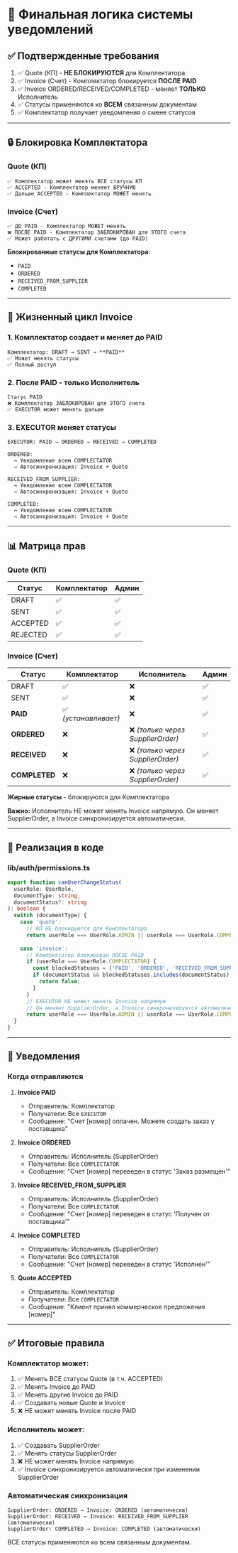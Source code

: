 # 📧 Финальная логика системы уведомлений

## ✅ Подтвержденные требования

1. ✅ Quote (КП) - **НЕ БЛОКИРУЮТСЯ** для Комплектатора
2. ✅ Invoice (Счет) - Комплектатор блокируется **ПОСЛЕ PAID**
3. ✅ Invoice ORDERED/RECEIVED/COMPLETED - меняет **ТОЛЬКО** Исполнитель
4. ✅ Статусы применяются ко **ВСЕМ** связанным документам
5. ✅ Комплектатор получает уведомления о смене статусов

---

## 🔒 Блокировка Комплектатора

### Quote (КП)
```
✅ Комплектатор может менять ВСЕ статусы КП
✅ ACCEPTED - Комплектатор меняет ВРУЧНУЮ
✅ Дальше ACCEPTED - Комплектатор МОЖЕТ менять
```

### Invoice (Счет)
```
✅ ДО PAID - Комплектатор МОЖЕТ менять
❌ ПОСЛЕ PAID - Комплектатор ЗАБЛОКИРОВАН для ЭТОГО счета
✅ Может работать с ДРУГИМИ счетами (до PAID)
```

**Блокированные статусы для Комплектатора:**
- `PAID`
- `ORDERED`
- `RECEIVED_FROM_SUPPLIER`
- `COMPLETED`

---

## 🔄 Жизненный цикл Invoice

### 1. Комплектатор создает и меняет до PAID
```
Комплектатор: DRAFT → SENT → **PAID**
✅ Может менять статусы
✅ Полный доступ
```

### 2. После PAID - только Исполнитель
```
Статус PAID
❌ Комплектатор ЗАБЛОКИРОВАН для ЭТОГО счета
✅ EXECUTOR может менять дальше
```

### 3. EXECUTOR меняет статусы
```
EXECUTOR: PAID → ORDERED → RECEIVED → COMPLETED

ORDERED:
  → Уведомление всем COMPLECTATOR
  → Автосинхронизация: Invoice + Quote

RECEIVED_FROM_SUPPLIER:
  → Уведомление всем COMPLECTATOR
  → Автосинхронизация: Invoice + Quote

COMPLETED:
  → Уведомление всем COMPLECTATOR
  → Автосинхронизация: Invoice + Quote
```

---

## 📊 Матрица прав

### Quote (КП)

| Статус | Комплектатор | Админ |
|--------|--------------|-------|
| DRAFT | ✅ | ✅ |
| SENT | ✅ | ✅ |
| ACCEPTED | ✅ | ✅ |
| REJECTED | ✅ | ✅ |

### Invoice (Счет)

| Статус | Комплектатор | Исполнитель | Админ |
|--------|--------------|-------------|-------|
| DRAFT | ✅ | ❌ | ✅ |
| SENT | ✅ | ❌ | ✅ |
| **PAID** | ✅ *(устанавливает)* | ❌ | ✅ |
| **ORDERED** | ❌ | ❌ *(только через SupplierOrder)* | ✅ |
| **RECEIVED** | ❌ | ❌ *(только через SupplierOrder)* | ✅ |
| **COMPLETED** | ❌ | ❌ *(только через SupplierOrder)* | ✅ |

**Жирные статусы** - блокируются для Комплектатора

**Важно:** Исполнитель НЕ может менять Invoice напрямую. Он меняет SupplierOrder, а Invoice синхронизируется автоматически.

---

## 🔧 Реализация в коде

### lib/auth/permissions.ts

```typescript
export function canUserChangeStatus(
  userRole: UserRole,
  documentType: string,
  documentStatus?: string
): boolean {
  switch (documentType) {
    case 'quote':
      // КП НЕ блокируются для Комплектатора
      return userRole === UserRole.ADMIN || userRole === UserRole.COMPLECTATOR;
    
    case 'invoice':
      // Комплектатор блокирован ПОСЛЕ PAID
      if (userRole === UserRole.COMPLECTATOR) {
        const blockedStatuses = ['PAID', 'ORDERED', 'RECEIVED_FROM_SUPPLIER', 'COMPLETED'];
        if (documentStatus && blockedStatuses.includes(documentStatus)) {
          return false;
        }
      }
      // EXECUTOR НЕ может менять Invoice напрямую
      // Он меняет SupplierOrder, а Invoice синхронизируется автоматически
      return userRole === UserRole.ADMIN || userRole === UserRole.COMPLECTATOR;
  }
}
```

---

## 📧 Уведомления

### Когда отправляются

1. **Invoice PAID**
   - Отправитель: Комплектатор
   - Получатели: Все `EXECUTOR`
   - Сообщение: "Счет [номер] оплачен. Можете создать заказ у поставщика"

2. **Invoice ORDERED**
   - Отправитель: Исполнитель (SupplierOrder)
   - Получатели: Все `COMPLECTATOR`
   - Сообщение: "Счет [номер] переведен в статус 'Заказ размещен'"

3. **Invoice RECEIVED_FROM_SUPPLIER**
   - Отправитель: Исполнитель (SupplierOrder)
   - Получатели: Все `COMPLECTATOR`
   - Сообщение: "Счет [номер] переведен в статус 'Получен от поставщика'"

4. **Invoice COMPLETED**
   - Отправитель: Исполнитель (SupplierOrder)
   - Получатели: Все `COMPLECTATOR`
   - Сообщение: "Счет [номер] переведен в статус 'Исполнен'"

5. **Quote ACCEPTED**
   - Отправитель: Комплектатор
   - Получатели: Все `COMPLECTATOR`
   - Сообщение: "Клиент принял коммерческое предложение [номер]"

---

## ✅ Итоговые правила

### Комплектатор может:
1. ✅ Менять ВСЕ статусы Quote (в т.ч. ACCEPTED)
2. ✅ Менять Invoice до PAID
3. ✅ Менять другие Invoice до PAID
4. ✅ Создавать новые Quote и Invoice
5. ❌ НЕ может менять Invoice после PAID

### Исполнитель может:
1. ✅ Создавать SupplierOrder
2. ✅ Менять статусы SupplierOrder
3. ❌ НЕ может менять Invoice напрямую
4. ✅ Invoice синхронизируется автоматически при изменении SupplierOrder

### Автоматическая синхронизация
```
SupplierOrder: ORDERED → Invoice: ORDERED (автоматически)
SupplierOrder: RECEIVED → Invoice: RECEIVED_FROM_SUPPLIER (автоматически)
SupplierOrder: COMPLETED → Invoice: COMPLETED (автоматически)
```

ВСЕ статусы применяются ко всем связанным документам.

